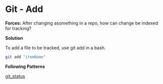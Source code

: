 # Git - Add

**Forces:** After changing asomething in a repo, how can change be indexed for tracking?

**Solution**

To add a file to be tracked, use git add in a bash.

```bash
git add "itemName"
```


**Following Patterns**

[git_status](./git_status.md)

